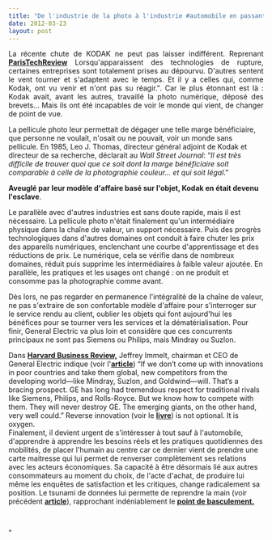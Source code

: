 ```yaml
---
title: "De l'industrie de la photo à l'industrie #automobile en passant par #GE"
date: 2012-03-23
layout: post
---
```


<p style="text-align: justify">La récente chute de KODAK ne peut pas laisser indifférent. Reprenant <a href="http://www.paristechreview.com/2012/02/20/kodak-lecons-faillite/" target="_blank"><strong>ParisTechReview</strong></a> Lorsqu'apparaissent des technologies de rupture, certaines entreprises  sont totalement prises au dépourvu. D'autres sentent le vent tourner et  s'adaptent avec le temps. Et il y a celles qui, comme Kodak, ont vu  venir et n'ont pas su réagir.". Car le plus étonnant est là : Kodak avait, avant les autres, travaillé la photo numérique, déposé des brevets... Mais ils ont été incapables de voir le monde qui vient, de changer de point de vue.</p> <p style=""text-align: justify"">La pellicule photo leur permettait de dégager une telle marge bénéficiaire, que personne ne voulait, n'osait ou ne pouvait, voir un monde sans pellicule. En 1985, Leo J. Thomas, directeur général adjoint de Kodak et directeur de sa recherche, déclarait au <em>Wall Street Journal</em>:  “<em>Il est très difficile de trouver quoi que ce soit dont la marge  bénéficiaire soit comparable à celle de la photographie couleur… et qui  soit légal</em>.”</p> <p style=""text-align: justify""><strong>Aveuglé par leur modèle d'affaire basé sur l'objet, Kodak en était devenu l'esclave</strong>.</p>   <!--more-->   <p style=""text-align: justify"">Le parallèle avec d'autres industries est sans doute rapide, mais il est nécessaire. La pellicule photo n'était finalement qu'un intermédiaire physique dans la chaîne de valeur, un support nécessaire. Puis des progrès technologiques dans d'autres domaines ont conduit à faire chuter les prix des appareils numériques, enclenchant une courbe d'apprentissage et des réductions de prix. Le numérique, cela se vérifie dans de nombreux domaines, réduit puis supprime les intermédiaires à faible valeur ajoutée. En parallèle, les pratiques et les usages ont changé : on ne produit et consomme pas la photographie comme avant.</p> <p style=""text-align: justify"">Dès lors, ne pas regarder en permanence l'intégralité de la chaîne de valeur, ne pas s'extraire de son confortable modèle d'affaire pour s'interroger sur le service rendu au client, oublier les objets qui font aujourd'hui les bénéfices pour se tourner vers les services et la dématérialisation. Pour finir, General Electric va plus loin et considère que ces concurrents principaux ne sont pas Siemens ou Philips, mais Mindray ou Suzlon.</p> <div style=""text-align: justify"">Dans <a href=""http://www.slideshare.net/transportsdufutur/reverse-innovation-12118449"" target=""_blank""><strong>Harvard Business Review,</strong></a> Jeffrey Immelt, chairman et CEO de General Electric indique (voir l'<a href=""http://www.gereports.com/reverse-innovation-how-ge-is-disrupting-itself/"" target=""_blank""><strong>article</strong></a>) “If we don’t come up with  innovations in poor countries and take them global, new competitors from  the developing world—like Mindray, Suzlon, and Goldwind—will. That’s a  bracing prospect. GE has long had tremendous respect for traditional  rivals like Siemens, Philips, and Rolls-Royce. But we know how to  compete with them. They will never destroy GE. The emerging giants, on  the other hand, very well could.” Reverse innovation (voir le <a href=""http://www.amazon.com/Reverse-Innovation-Create-Home-Everywhere/dp/1422157644"" target=""_blank""><strong>livre</strong></a>) is not optional.  It is oxygen.</div> <div style=""text-align: justify"">Finalement, il devient urgent de s'intéresser à tout sauf à l'automobile, d'apprendre à apprendre les besoins réels et les pratiques quotidiennes des mobilités, de placer l'humain au centre car ce dernier vient de prendre une carte maitresse qui lui permet de renverser complètement ses relations avec les acteurs économiques. Sa capacité à être désormais lié aux autres consommateurs au moment du choix, de l'acte d'achat, de produire lui même les enquêtes de satisfaction et les critiques, change radicalement sa position. Le tsunami de données lui permette de reprendre la main (voir précédent <a href=""/2011/08/le-reverse-marketing-utilisant-le-tsunami-des-donnees-le-consommateur-reprend-la-main-quelles-conseq.html"" target=""_blank""><strong>article</strong></a>), rapprochant indéniablement le <a href=""/2012/01/le-point-de-basculement-automobile-siege-mobile-20-tippingpoint.html"" target=""_blank""><strong>point de basculement.</strong><br /></a></div> <p style=""text-align: justify""> </p>"